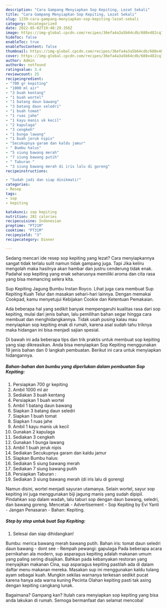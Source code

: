 ```yaml
---
description: "Cara Gampang Menyiapkan Sop Kepiting, Lezat Sekali"
title: "Cara Gampang Menyiapkan Sop Kepiting, Lezat Sekali"
slug: 1239-cara-gampang-menyiapkan-sop-kepiting-lezat-sekali
category: Uncategorized
date: 2022-05-02T19:48:29.356Z
image: https://img-global.cpcdn.com/recipes/36efa4a3a5b64cdb/680x482cq70/sop-kepiting-foto-resep-utama.jpg
hideToc: false
enableToc: true
enableTocContent: false
thumbnail: https://img-global.cpcdn.com/recipes/36efa4a3a5b64cdb/680x482cq70/sop-kepiting-foto-resep-utama.jpg
cover: https://img-global.cpcdn.com/recipes/36efa4a3a5b64cdb/680x482cq70/sop-kepiting-foto-resep-utama.jpg
author: Admin
authorAv: notfound
ratingvalue: 3.4
reviewcount: 25
recipeingredient:
- "700 gr kepiting"
- "1000 ml air"
- "3 buah kentang"
- "1 buah wortel"
- "1 batang daun bawang"
- "3 batang daun seledri"
- "1 buah tomat"
- "1 ruas jahe"
- "1 kayu manis uk kecil"
- "2 kapulaga"
- "3 cengkeh"
- "1 bunga lawang"
- "1 buah jeruk nipis"
- "Secukupnya garam dan kaldu jamur"
- " Bumbu halus"
- "5 siung bawang merah"
- "7 siung bawang putih"
- " Taburan "
- "3 siung bawang merah di iris lalu di goreng"
recipeinstructions:

- "Sudah jadi dan siap dinikmati!"
categories:
- Resep
tags:
- sop
- kepiting

katakunci: sop kepiting 
nutrition: 281 calories
recipecuisine: Indonesian
preptime: "PT21M"
cooktime: "PT31M"
recipeyield: "3"
recipecategory: Dinner

---
```



Sedang mencari ide resep sop kepiting yang lezat? Cara menyiapkannya sangat tidak terlalu sulit namun tidak gampang juga. Tapi Jika keliru mengolah maka hasilnya akan hambar dan justru cenderung tidak enak. Padahal sop kepiting yang enak seharusnya memiliki aroma dan cita rasa yang bisa memancing selera kita.


Sup Kepiting Jagung Bumbu Instan Royco. Lihat juga cara membuat Sup Kepiting Kuah Telur dan masakan sehari-hari lainnya. Dengan memakai Cookpad, kamu menyetujui Kebijakan Cookie dan Ketentuan Pemakaian.

Ada beberapa hal yang sedikit banyak mempengaruhi kualitas rasa dari sop kepiting, mulai dari jenis bahan, lalu pemilihan bahan segar hingga cara membuat dan menghidangkannya. Tidak usah pusing kalau mau menyiapkan sop kepiting enak di rumah, karena asal sudah tahu triknya maka hidangan ini bisa menjadi sajian spesial.


Di bawah ini ada beberapa tips dan trik praktis untuk membuat sop kepiting yang siap dikreasikan. Anda bisa menyiapkan Sop Kepiting menggunakan 19 jenis bahan dan 0 langkah pembuatan. Berikut ini cara untuk menyiapkan hidangannya.

<!--inarticleads1-->

##### Bahan-bahan dan bumbu yang diperlukan dalam pembuatan Sop Kepiting:

1. Persiapkan 700 gr kepiting
1. Ambil 1000 ml air
1. Sediakan 3 buah kentang
1. Persiapkan 1 buah wortel
1. Ambil 1 batang daun bawang
1. Siapkan 3 batang daun seledri
1. Siapkan 1 buah tomat
1. Siapkan 1 ruas jahe
1. Ambil 1 kayu manis uk kecil
1. Gunakan 2 kapulaga
1. Sediakan 3 cengkeh
1. Gunakan 1 bunga lawang
1. Ambil 1 buah jeruk nipis
1. Sediakan Secukupnya garam dan kaldu jamur
1. Siapkan  Bumbu halus:
1. Sediakan 5 siung bawang merah
1. Sediakan 7 siung bawang putih
1. Persiapkan  Taburan :
1. Sediakan 3 siung bawang merah (di iris lalu di goreng)


Namun disini, wortel menjadi sayuran utamanya. Selain wortel, sayur sop kepiting ini juga menggunakan biji jagung manis yang sudah dipipil. Pindahkan sop dalam wadah, lalu taburi sop dengan daun bawang, seledri, dan bawang goreng. Mencetak - Advertisement - Sop Kepiting by Evi Yanti - Jangan Penasaran - Bahan: Kepiting. 

<!--inarticleads2-->

##### Step by step untuk buat Sop Kepiting:


1. Selesai dan siap dihidangkan!

Bumbu: merica bawang merah bawang putih. Bahan iris: tomat daun seledri daun bawang - dont see - Rempah pewangi: gapulaga Pada beberapa acara pernikahan ala modern, sup asparagus kepiting adalah makanan umum yang paling sering disajikan. Bahkan pada kebanyakan restoran yang menyajikan makanan Cina, sup asparagus kepiting pastilah ada di dalam daftar menu makanan mereka. Masakan sup ini menggunakan kaldu tulang ayam sebagai kuah. Mungkin sekilas warnanya terkesan sedikit pucat karena hanya ada warna kuning Pecinta Olahan kepiting pasti tak asing dengan kepiting cangkang lunak. 

Bagaimana? Gampang kan? Itulah cara menyiapkan sop kepiting yang bisa anda lakukan di rumah. Semoga bermanfaat dan selamat mencoba!
